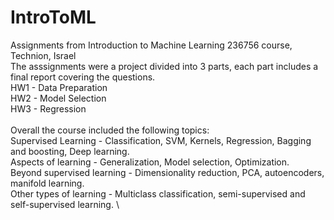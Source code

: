 # IntroToML
Assignments from Introduction to Machine Learning 236756 course, Technion, Israel \
The asssignments were a project divided into 3 parts, each part includes a final report covering the questions. \
HW1 - Data Preparation \
HW2 - Model Selection \
HW3 - Regression \
\
Overall the course included the following topics: \
Supervised Learning - Classification, SVM, Kernels, Regression, Bagging and boosting, Deep learning. \
Aspects of learning - Generalization, Model selection, Optimization. \
Beyond supervised learning - Dimensionality reduction, PCA, autoencoders, manifold learning. \
Other types of learning -  Multiclass classification, semi-supervised and self-supervised learning. \


